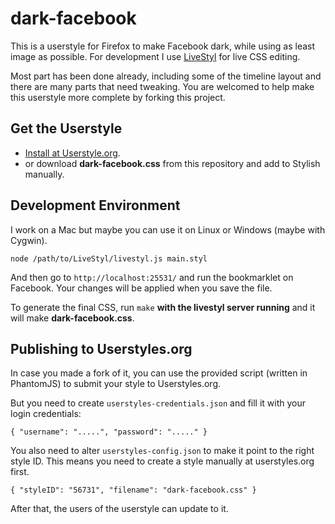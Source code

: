 dark-facebook
=============

This is a userstyle for Firefox to make Facebook dark, while using as least image as possible.
For development I use [LiveStyl](https://github.com/dtinth/LiveStyl) for live CSS editing.

Most part has been done already, including some of the timeline layout and there are many parts that need tweaking.
You are welcomed to help make this userstyle more complete by forking this project.


Get the Userstyle
-----------------

* [Install at Userstyle.org](http://userstyles.org/styles/56731/facebook-dark-facebook).
* or download __dark-facebook.css__ from this repository and add to Stylish manually.





Development Environment
-----------------------

I work on a Mac but maybe you can use it on Linux or Windows (maybe with Cygwin).

    node /path/to/LiveStyl/livestyl.js main.styl

And then go to `http://localhost:25531/` and run the bookmarklet on Facebook.
Your changes will be applied when you save the file.

To generate the final CSS, run `make` __with the livestyl server running__ and it will make __dark-facebook.css__.



Publishing to Userstyles.org
----------------------------

In case you made a fork of it, you can use the provided script (written in PhantomJS) to submit your style to Userstyles.org.

But you need to create `userstyles-credentials.json` and fill it with your login credentials:

	{ "username": ".....", "password": "....." }

You also need to alter `userstyles-config.json` to make it point to the right style ID. This means you need to
create a style manually at userstyles.org first.

	{ "styleID": "56731", "filename": "dark-facebook.css" }

After that, the users of the userstyle can update to it.







